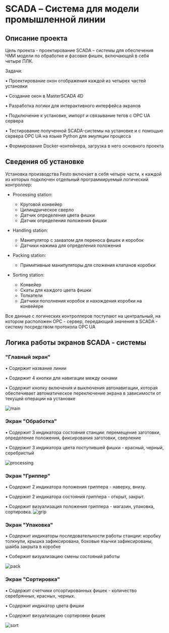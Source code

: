 # SCADA – Система для модели промышленной линии
## Описание проекта
Цель проекта - проектирование SCADA – системы для обеспечения ЧМИ модели по обработке и фасовке фишек, включающей в себя четыре ПЛК.

Задачи: 

• Проектирование окон отображения каждой из четырех частей установки

• Создание окон в MasterSCADA 4D 

• Разработка логики для интерактивного интерфейса экранов

• Подключение к установке, импорт и связывание тегов с OPC UA сервера

• Тестирование полученной SCADA-системы на установке и с помощью сервера OPC UA на языке Python для эмуляции процесса

• Формирование Docker-контейнера, загрузка в него основного проекта

## Сведения об установке
Установка производства Festo включает в себя четыре части, к каждой из которых подключен отдельный программируемый логический контроллер:

- Processing station: 
  - Круговой конвейер
  - Цилиндрическое сверло
  - Датчик определения цвета фишки
  - Датчик определения положения фишки

- Handling station: 
  - Манипулятор с захватом для переноса фишек и коробок
  - Датчики нажима для определения положения

- Packing station: 
  - Примитивные манипуляторы для сложения клапанов коробки

- Sorting station: 
  - Конвейер
  - Скаты для каждого цвета фишки
  - Толкатели
  - Датчики пополнения коробок и нахождения коробки на конвейере

Все данные с логических контроллеров поступают на центральный, на котором расположен OPC - сервер, передающий значения в SCADA - систему посредством протокола OPC UA

## Логика работы экранов SCADA - системы

### "Главный экран"

• Содержит название линии

• Содержит 4 кнопки для навигации между окнами

• Содержит кнопку включения и выключения автонавигации, которая обеспечивает автоматическое переключение экрана в зависимости от текущей операции на установке

![main](https://github.com/user-attachments/assets/b2af6493-645d-4032-83ac-8a7934016016)


### Экран "Обработка"

• Содержит 3 индикатора состояния станции: перемещение заготовки, определение положения, фиксирования заготовки, сверление 

• Содержит 3 индикатора цвета поступившей фишки - красный, черный, серебристый

![processing](https://github.com/user-attachments/assets/f10b9ad7-0d65-4cc8-8f14-cf5a58ecb676)

### Экран "Гриппер"
• Содержит 2 индикатора положения гриппера - наверху, внизу. 

• Содержит 2 индикатора состояния гриппера - открыт, закрыт.

• Содержит визуализация положения гриппера - магазин, упаковка, сортировка. 
![grip](https://github.com/user-attachments/assets/462473f1-c925-49fb-a734-4801e051007f)

### Экран "Упаковка" 
• Содержит индикаторы последовательности работы станции: коробку толкнули, крышка зафиксирована, боковые язычки зафиксированы, шайба закрыта в коробке

• Собержит визуализацию смены состояний работы 

![pack](https://github.com/user-attachments/assets/440f3902-4064-4826-ac4b-f2912bc04411)

### Экран "Сортировка" 
• Содержит счетчики отсортированных фишек - количество серебрянных, красных, черных. 

• Содержит индикатор цвета фишки 

• Содержит визуализацию сортировки фишек 

![sort](https://github.com/user-attachments/assets/41126ecd-9d22-4ba3-9ac1-bf343e0dcc3b)



